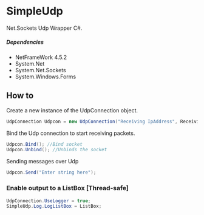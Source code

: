 # SimpleUdp
Net.Sockets Udp Wrapper C#.
##### Dependencies
- NetFrameWork 4.5.2
- System.Net
- System.Net.Sockets
- System.Windows.Forms

## How to
Create a new instance of the UdpConnection object.
```C#
UdpConnection Udpcon = new UdpConnection("Receiving IpAddress", ReceivingPort, "Sending IpAdress", SendingPort);
```
Bind the Udp connection to start receiving packets.
```C#
Udpcon.Bind(); //Bind socket
Udpcon.Unbind(); //Unbinds the socket
```
Sending messages over Udp
```C#
Udpcon.Send("Enter string here");
```

### Enable output to a ListBox [Thread-safe]
```C#
UdpConnection.UseLogger = true;
SimpleUdp.Log.LogListBox = ListBox;
```
